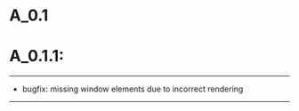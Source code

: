 # A_0.1

# A_0.1.1:
  
  ---
   - bugfix: missing window elements due to incorrect rendering<br>
  
  ---
